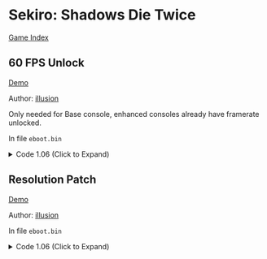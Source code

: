 # Sekiro: Shadows Die Twice

[Game Index](README.md#games)

## 60 FPS Unlock

[Demo](https://youtu.be/d8VtX2635-Q)

Author: [illusion](https://twitter.com/illusion0002)

Only needed for Base console, enhanced consoles already have framerate unlocked.

In file `eboot.bin`

<details>
<summary>Code 1.06 (Click to Expand)</summary>

```
# FlipMode
0x1F6AF27 95

# VFR
# Not applying this will result in double speed.
0x1F6B0C3 48 E9 6B 00 00 00
```

</details>

## Resolution Patch

[Demo](https://youtu.be/d8VtX2635-Q)

Author: [illusion](https://twitter.com/illusion0002)

In file `eboot.bin`

<details>
<summary>Code 1.06 (Click to Expand)</summary>

```
# Base
# 1920x1080 -> 1280x720
0x3E2DD44 00 05 00 00 D0 02 00 00 

# Neo
# 3200x1800 -> 1920x1080
0x1F643FF 80 07 00 00
0x1F64409 38 04 00 00
```

</details>
